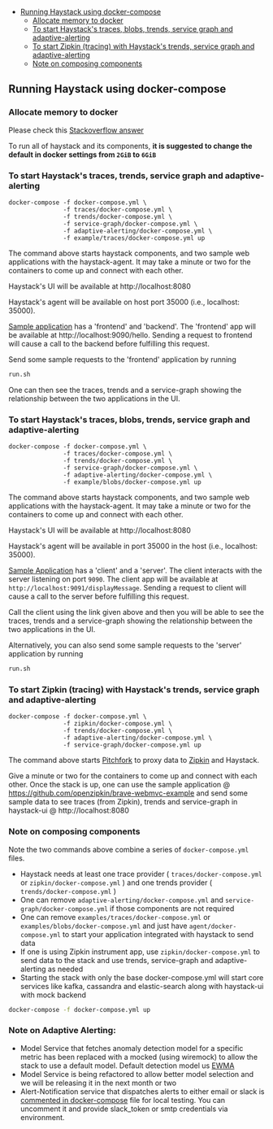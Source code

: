 - [Running Haystack using docker-compose](#running-haystack-using-docker-compose)
  * [Allocate memory to docker](#allocate-memory-to-docker)
  * [To start Haystack's traces, blobs, trends, service graph and adaptive-alerting](#to-start-haystacks-traces-blobs-trends-service-graph-and-adaptive-alerting)
  * [To start Zipkin (tracing) with Haystack's trends, service graph and adaptive-alerting](#to-start-zipkin-tracing-with-haystacks-trends-service-graph-and-adaptive-alerting)
  * [Note on composing components](#note-on-composing-components)

## Running Haystack using docker-compose

### Allocate memory to docker

Please check this [Stackoverflow answer](https://stackoverflow.com/questions/44533319/how-to-assign-more-memory-to-docker-container) 

To run all of haystack and its components, __it is suggested to change the default in docker settings from `2GiB` to `6GiB`__

### To start Haystack's traces, trends, service graph and adaptive-alerting

```
docker-compose -f docker-compose.yml \
               -f traces/docker-compose.yml \
               -f trends/docker-compose.yml \
               -f service-graph/docker-compose.yml \
               -f adaptive-alerting/docker-compose.yml \
               -f example/traces/docker-compose.yml up
```

The command above starts haystack components, and two sample web applications with the haystack-agent.  It may take a minute or two for the containers to come up and connect with each other. 

Haystack's UI will be available at http://localhost:8080 

Haystack's agent will be available on host port 35000 (i.e., localhost: 35000).

[Sample application](https://github.com/ExpediaDotCom/opentracing-spring-haystack-example) has a 'frontend' and 'backend'. The 'frontend' app will be available at http://localhost:9090/hello. Sending a request to frontend will cause a call to the backend before fulfilling this request. 

Send some sample requests to the 'frontend' application by running 

```bash
run.sh
```

One can then see the traces, trends and a service-graph showing the relationship between the two applications in the UI.

### To start Haystack's traces, blobs, trends, service graph and adaptive-alerting

```
docker-compose -f docker-compose.yml \
               -f traces/docker-compose.yml \
               -f trends/docker-compose.yml \
               -f service-graph/docker-compose.yml \
               -f adaptive-alerting/docker-compose.yml \
               -f example/blobs/docker-compose.yml up
```

The command above starts haystack components, and two sample web applications with the haystack-agent. It may take a minute or two for the containers to come up and connect with each other.

Haystack's UI will be available at http://localhost:8080

Haystack's agent will be available in port 35000 in the host (i.e., localhost: 35000).

[Sample Application](https://github.com/ExpediaDotCom/haystack-blob-example) has a 'client' and a 'server'. The client interacts with the server listening on port `9090`. The client app will be available at `http://localhost:9091/displayMessage`. Sending a request to client will cause a call to the server before fulfilling this request.

Call the client using the link given above and then you will be able to see the traces, trends and a service-graph showing the relationship between the two applications in the UI.

Alternatively, you can also send some sample requests to the 'server' application by running 

```bash
run.sh
```

### To start Zipkin (tracing) with Haystack's trends, service graph and adaptive-alerting

```
docker-compose -f docker-compose.yml \
               -f zipkin/docker-compose.yml \
               -f trends/docker-compose.yml \
               -f adaptive-alerting/docker-compose.yml \
               -f service-graph/docker-compose.yml up
```

The command above starts [Pitchfork](https://github.com/HotelsDotCom/pitchfork) to proxy data to [Zipkin](https://github.com/openzipkin/) and Haystack. 

Give a minute or two for the containers to come up and connect with each other.  Once the stack is up, one can use the sample application @ https://github.com/openzipkin/brave-webmvc-example and send some sample data to see traces (from Zipkin), trends and service-graph in haystack-ui @ http://localhost:8080


### Note on composing components

Note the two commands above combine a series of `docker-compose.yml` files. 

* Haystack needs at least one trace provider ( `traces/docker-compose.yml` or `zipkin/docker-compose.yml` ) and one trends provider ( `trends/docker-compose.yml` )
* One can remove `adaptive-alerting/docker-compose.yml` and `service-graph/docker-compose.yml` if those components are not required
* One can remove `examples/traces/docker-compose.yml` or `examples/blobs/docker-compose.yml` and just have `agent/docker-compose.yml` to start your application integrated with haystack to send data
* If one is using Zipkin instrument app, use `zipkin/docker-compose.yml` to send data to the stack and use trends, service-graph and adaptive-alerting as needed
* Starting the stack with only the base docker-compose.yml will start core services like kafka, cassandra and elastic-search along with haystack-ui with mock backend
```bash
docker-compose -f docker-compose.yml up
```

### Note on Adaptive Alerting:

* Model Service that fetches anomaly detection model for a specific metric has been replaced with a mocked (using wiremock) to allow the stack to use a default model. Default detection model us [EWMA](https://en.wikipedia.org/wiki/EWMA_chart) 
* Model Service is being refactored to allow better model selection and we will be releasing it in the next month or two
* Alert-Notification service that dispatches alerts to either email or slack is [commented in docker-compose](adaptive-alerting/docker-compose.yml#L100) file for local testing. You can uncomment it and provide slack_token or smtp credentials via environment.


